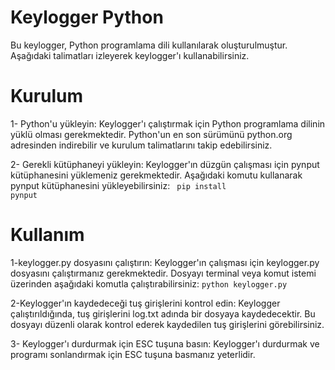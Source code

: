 # Keylogger Python

Bu keylogger, Python programlama dili kullanılarak oluşturulmuştur. Aşağıdaki talimatları izleyerek keylogger'ı kullanabilirsiniz.

# Kurulum
1- Python'u yükleyin: Keylogger'ı çalıştırmak için Python programlama dilinin yüklü olması gerekmektedir. Python'un en son sürümünü python.org adresinden indirebilir ve kurulum talimatlarını takip edebilirsiniz.

2- Gerekli kütüphaneyi yükleyin: Keylogger'ın düzgün çalışması için pynput kütüphanesini yüklemeniz gerekmektedir. Aşağıdaki komutu kullanarak pynput kütüphanesini yükleyebilirsiniz:
<code> pip install pynput </code>

# Kullanım
1-keylogger.py dosyasını çalıştırın: Keylogger'ın çalışması için keylogger.py dosyasını çalıştırmanız gerekmektedir. Dosyayı terminal veya komut istemi üzerinden aşağıdaki komutla çalıştırabilirsiniz:
<code>python keylogger.py</code>

2-Keylogger'ın kaydedeceği tuş girişlerini kontrol edin: Keylogger çalıştırıldığında, tuş girişlerini log.txt adında bir dosyaya kaydedecektir. Bu dosyayı düzenli olarak kontrol ederek kaydedilen tuş girişlerini görebilirsiniz.

3- Keylogger'ı durdurmak için ESC tuşuna basın: Keylogger'ı durdurmak ve programı sonlandırmak için ESC tuşuna basmanız yeterlidir.
